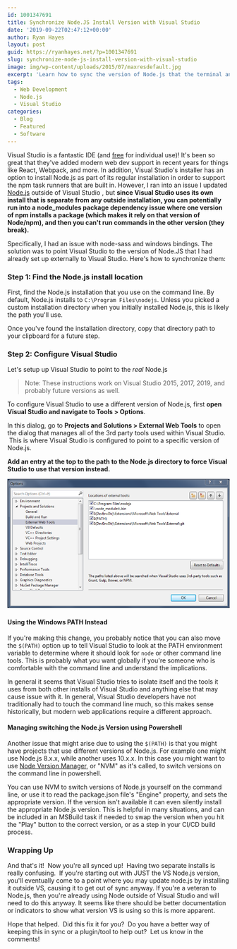 ```yaml
---
id: 1001347691
title: Synchronize Node.JS Install Version with Visual Studio
date: '2019-09-22T02:47:12+00:00'
author: Ryan Hayes
layout: post
guid: https://ryanhayes.net/?p=1001347691
slug: synchronize-node-js-install-version-with-visual-studio
image: img/wp-content/uploads/2015/07/maxresdefault.jpg
excerpt: 'Learn how to sync the version of Node.js that the terminal and Visual Studio use.'
tags: 
  - Web Development
  - Node.js
  - Visual Studio
categories:
  - Blog
  - Featured
  - Software
---
```

Visual Studio is a fantastic IDE (and [free](https://www.visualstudio.com/downloads/download-visual-studio-vs) for individual use)! It's been so great that they've added modern web dev support in recent years for things like React, Webpack, and more. In addition, Visual Studio's installer has an option to install Node.js as part of its regular installation in order to support the npm task runners that are built in. However, I ran into an issue I updated [Node.js](https://nodejs.org) outside of Visual Studio , but **since Visual Studio uses its own install that is separate from any outside installation, you can potentially run into a node_modules package dependency issue where one version of npm installs a package (which makes it rely on that version of Node/npm), and then you can't run commands in the other version (they break).**

Specifically, I had an issue with node-sass and windows bindings. The solution was to point Visual Studio to the version of Node.JS that I had already set up externally to Visual Studio. Here's how to synchronize them:
<!--more-->

### Step 1: Find the Node.js install location


First, find the Node.js installation that you use on the command line. By default, Node.js installs to `C:\Program Files\nodejs`. Unless you picked a custom installation directory when you initially installed Node.js, this is likely the path you'll use.

Once you've found the installation directory, copy that directory path to your clipboard for a future step.

### Step 2: Configure Visual Studio
Let's setup up Visual Studio to point to the *real* Node.js
> Note: These instructions work on Visual Studio 2015, 2017, 2019, and probably future versions as well.

To configure Visual Studio to use a different version of Node.js, first **open Visual Studio and navigate to Tools > Options**. 

In this dialog, go to **Projects and Solutions > External Web Tools** to open the dialog that manages all of the 3rd party tools used within Visual Studio.  This is where Visual Studio is configured to point to a specific version of Node.js.

**Add an entry at the top to the path to the Node.js directory to force Visual Studio to use that version instead.**

![Locations of external tools setting in Visual Studio Options panel](img/wp-content/uploads/2015/07/Capture.png)

#### Using the Windows PATH Instead

If you're making this change, you probably notice that you can also move the `$(PATH)` option up to tell Visual Studio to look at the PATH environment variable to determine where it should look for `node` or other command line tools. This is probably what you want globally if you're someone who is comfortable with the command line and understand the implications. 

In general it seems that Visual Studio tries to isolate itself and the tools it uses from both other installs of Visual Studio and anything else that may cause issue with it. In general, Visual Studio developers have not traditionally had to touch the command line much, so this makes sense historically, but modern web applications require a different approach.

#### Managing switching the Node.js Version using Powershell

Another issue that might arise due to using the `$(PATH)` is that you might have projects that use different versions of Node.js. For example one might use Node.js 8.x.x, while another uses 10.x.x. In this case you might want to use [Node Version Manager](https://github.com/aaronpowell/ps-nvm), or "NVM" as it's called, to switch versions on the command line in powershell.

 You can use NVM to switch versions of Node.js yourself on the command line, or use it to read the package.json file's "Engine" property, and sets the appropriate version. If the version isn't available it can even silently install the appropriate Node.js version. This is helpful in many situations, and can be included in an MSBuild task if needed to swap the version when you hit the "Play" button to the correct version, or as a step in your CI/CD build process.

### Wrapping Up

And that's it!  Now you're all synced up!  Having two separate installs is really confusing.  If you're starting out with JUST the VS Node.js version, you'll eventually come to a point where you may update node.js by installing it outside VS, causing it to get out of sync anyway. If you're a veteran to Node.js, then you're already using Node outside of Visual Studio and will need to do this anyway. It seems like there should be better documentation or indicators to show what version VS is using so this is more apparent.

Hope that helped.  Did this fix it for you?  Do you have a better way of keeping this in sync or a plugin/tool to help out?  Let us know in the comments!
